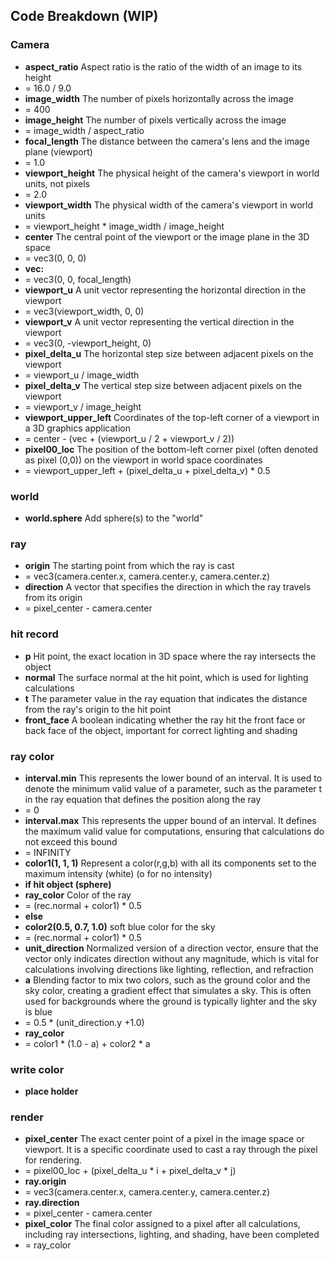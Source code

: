 ## Code Breakdown (WIP)

### Camera
- **aspect_ratio** Aspect ratio is the ratio of the width of an image to its height
 - = 16.0 / 9.0
- **image_width** The number of pixels horizontally across the image
 - = 400
- **image_height** The number of pixels vertically across the image
 - = image_width / aspect_ratio
- **focal_length** The distance between the camera's lens and the image plane (viewport)
 - = 1.0
- **viewport_height** The physical height of the camera's viewport in world units, not pixels
 - = 2.0
- **viewport_width** The physical width of the camera's viewport in world units
 - = viewport_height * image_width / image_height
- **center** The central point of the viewport or the image plane in the 3D space
 - = vec3(0, 0, 0)
- **vec:**
 - = vec3(0, 0, focal_length)
- **viewport_u** A unit vector representing the horizontal direction in the viewport
 - = vec3(viewport_width, 0, 0)
- **viewport_v** A unit vector representing the vertical direction in the viewport
 - = vec3(0, -viewport_height, 0)
- **pixel_delta_u** The horizontal step size between adjacent pixels on the viewport
 - = viewport_u / image_width
- **pixel_delta_v** The vertical step size between adjacent pixels on the viewport
 - = viewport_v / image_height
- **viewport_upper_left** Coordinates of the top-left corner of a viewport in a 3D graphics application
 - = center - (vec + (viewport_u / 2 + viewport_v / 2))
- **pixel00_loc** The position of the bottom-left corner pixel (often denoted as pixel (0,0)) on the viewport in world space coordinates
 - = viewport_upper_left + (pixel_delta_u + pixel_delta_v) * 0.5

### world
- **world.sphere** Add sphere(s) to the "world"

### ray
- **origin** The starting point from which the ray is cast
 - = vec3(camera.center.x, camera.center.y, camera.center.z)
- **direction** A vector that specifies the direction in which the ray travels from its origin
 - = pixel_center - camera.center

### hit record
- **p** Hit point, the exact location in 3D space where the ray intersects the object
- **normal** The surface normal at the hit point, which is used for lighting calculations
- **t** The parameter value in the ray equation that indicates the distance from the ray's origin to the hit point
- **front_face** A boolean indicating whether the ray hit the front face or back face of the object, important for correct lighting and shading

### ray color
- **interval.min** This represents the lower bound of an interval. It is used to denote the minimum valid value of a parameter, such as the parameter t in the ray equation that defines the position along the ray
 - = 0
- **interval.max** This represents the upper bound of an interval. It defines the maximum valid value for computations, ensuring that calculations do not exceed this bound
 - = INFINITY
- **color1(1, 1, 1)** Represent a color(r,g,b) with all its components set to the maximum intensity (white) (o for no intensity)
- **if hit object (sphere)**
- **ray_color** Color of the ray
 - = (rec.normal + color1) * 0.5
- **else**
- **color2(0.5, 0.7, 1.0)** soft blue color for the sky
 - = (rec.normal + color1) * 0.5
- **unit_direction** Normalized version of a direction vector, ensure that the vector only indicates direction without any magnitude, which is vital for calculations involving directions like lighting, reflection, and refraction
- **a** Blending factor to mix two colors, such as the ground color and the sky color, creating a gradient effect that simulates a sky. This is often used for backgrounds where the ground is typically lighter and the sky is blue
 - = 0.5 * (unit_direction.y +1.0)
- **ray_color**
 - = color1 * (1.0 - a) + color2 * a

### write color
- **place holder**

### render
- **pixel_center** The exact center point of a pixel in the image space or viewport. It is a specific coordinate used to cast a ray through the pixel for rendering.
 - = pixel00_loc + (pixel_delta_u * i + pixel_delta_v * j)
- **ray.origin**
 - = vec3(camera.center.x, camera.center.y, camera.center.z)
- **ray.direction** 
 - = pixel_center - camera.center
- **pixel_color** The final color assigned to a pixel after all calculations, including ray intersections, lighting, and shading, have been completed
 - = ray_color